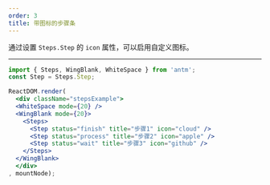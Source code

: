 ```yaml
---
order: 3
title: 带图标的步骤条
---
```


通过设置 `Steps.Step` 的 `icon` 属性，可以启用自定义图标。

---

````jsx
import { Steps, WingBlank, WhiteSpace } from 'antm';
const Step = Steps.Step;

ReactDOM.render(
  <div className="stepsExample">
  <WhiteSpace mode={20} />
  <WingBlank mode={20}>
    <Steps>
      <Step status="finish" title="步骤1" icon="cloud" />
      <Step status="process" title="步骤2" icon="apple" />
      <Step status="wait" title="步骤3" icon="github" />
    </Steps>
  </WingBlank>
  </div>
, mountNode);
````
<style>
  .demo-preview-wrapper .demo-preview-scroller * {
    box-sizing: border-box;
  }
</style>
